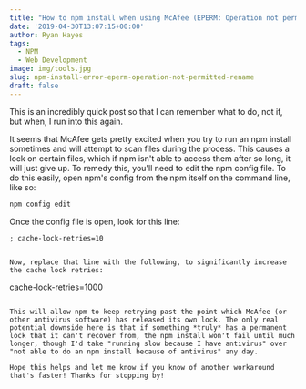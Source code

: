 ```yaml
---
title: "How to npm install when using McAfee (EPERM: Operation not permitted, rename)"
date: '2019-04-30T13:07:15+00:00'
author: Ryan Hayes
tags:
  - NPM
  - Web Development
image: img/tools.jpg
slug: npm-install-error-eperm-operation-not-permitted-rename
draft: false
---
```


This is an incredibly quick post so that I can remember what to do, not if, but when, I run into this again. 

It seems that McAfee gets pretty excited when you try to run an npm install sometimes and will attempt to scan files during the process. This causes a lock on certain files, which if npm isn't able to access them after so long, it will just give up. To remedy this, you'll need to edit the npm config file. To do this easily, open npm's config from the npm itself on the command line, like so:

``` powershell
npm config edit
```

Once the config file is open, look for this line:
```
; cache-lock-retries=10
```
```

Now, replace that line with the following, to significantly increase the cache lock retries:

```
cache-lock-retries=1000
```

This will allow npm to keep retrying past the point which McAfee (or other antivirus software) has released its own lock. The only real potential downside here is that if something *truly* has a permanent lock that it can't recover from, the npm install won't fail until much longer, though I'd take "running slow because I have antivirus" over "not able to do an npm install because of antivirus" any day. 

Hope this helps and let me know if you know of another workaround that's faster! Thanks for stopping by!
